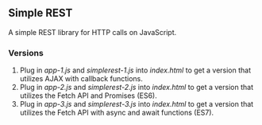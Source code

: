 ## Simple REST 
A simple REST library for HTTP calls on JavaScript.

### Versions
1. Plug in *app-1.js* and *simplerest-1.js* into *index.html* to get a version that utilizes AJAX with callback functions.
2. Plug in *app-2.js* and *simplerest-2.js* into *index.html* to get a version that utilizes the Fetch API and Promises (ES6).
3. Plug in *app-3.js* and *simplerest-3.js* into *index.html* to get a version that utilizes the Fetch API with async and await functions (ES7).
